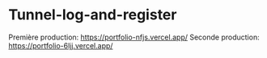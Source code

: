 # Tunnel-log-and-register


Première production: https://portfolio-nfjs.vercel.app/
Seconde production: https://portfolio-6ljj.vercel.app/
